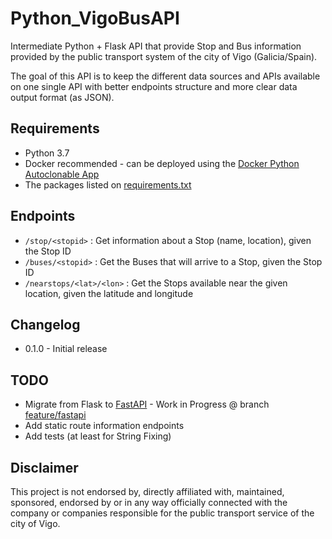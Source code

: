 # Python_VigoBusAPI

Intermediate Python + Flask API that provide Stop and Bus information provided by the public transport system of the city of Vigo (Galicia/Spain).

The goal of this API is to keep the different data sources and APIs available on one single API with better endpoints structure and more clear data output format (as JSON).

## Requirements

- Python 3.7
- Docker recommended - can be deployed using the [Docker Python Autoclonable App](https://github.com/David-Lor/Docker-Python-Autoclonable-App)
- The packages listed on [requirements.txt](requirements.txt)

## Endpoints

- `/stop/<stopid>` : Get information about a Stop (name, location), given the Stop ID
- `/buses/<stopid>` : Get the Buses that will arrive to a Stop, given the Stop ID
- `/nearstops/<lat>/<lon>` : Get the Stops available near the given location, given the latitude and longitude

## Changelog

- 0.1.0 - Initial release

## TODO

- Migrate from Flask to [FastAPI](https://github.com/tiangolo/fastapi) - Work in Progress @ branch [feature/fastapi](https://github.com/David-Lor/Python_VigoBusAPI/tree/feature/fastapi)
- Add static route information endpoints
- Add tests (at least for String Fixing)

## Disclaimer

This project is not endorsed by, directly affiliated with, maintained, sponsored, endorsed by or in any way officially connected with the company or companies responsible for the public transport service of the city of Vigo.
